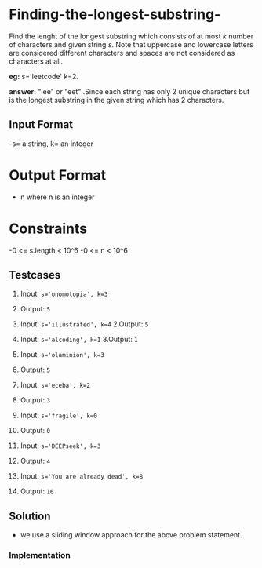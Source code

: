 # Finding-the-longest-substring-

Find the lenght of the longest substring which consists of at most *k* number of characters and given string *s*. Note that uppercase and lowercase letters are considered different characters and spaces are not considered as characters at all.

**eg:**          s='leetcode' k=2.

**answer:** "lee" or "eet" .Since each string has only 2 unique characters but is the longest substring in the given string which has 2 characters.

## Input Format

-s= a string, k= an integer

# Output Format

- n where n is an integer

# Constraints

-0 <= s.length < 10^6
-0 <= n < 10^6

## Testcases

1. Input:
   ```s='onomotopia', k=3```
1. Output:
   ```5```
  
2. Input:
   ```s='illustrated', k=4```
2.Output:
   ```5```

3. Input:
    ```s='alcoding', k=1```
3.Output:
   ```1```

4. Input:
   ```s='olaminion', k=3```
4. Output:
   ```5```

5. Input:
   ```s='eceba', k=2```
5. Output:
   ```3```
   
6. Input:
   ```s='fragile', k=0```
6. Output:
   ```0```

7. Input:
   ```s='DEEPseek', k=3```
7. Output:
   ```4```

9. Input:
   ```s='You are already dead', k=8```
9. Output:
   ```16```




## Solution

- we use a sliding window approach for the above problem statement.

### Implementation

